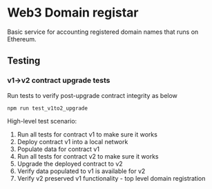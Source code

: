 # Web3 Domain registar

Basic service for accounting registered domain names that runs on Ethereum.

## Testing

### v1->v2 contract upgrade tests

Run tests to verify post-upgrade contract integrity as below 

```shell
npm run test_v1to2_upgrade
```

High-level test scenario:
1. Run all tests for contract v1 to make sure it works
2. Deploy contract v1 into a local network
3. Populate data for contract v1
4. Run all tests for contract v2 to make sure it works
5. Upgrade the deployed contract to v2
6. Verify data populated to v1 is available for v2
7. Verify v2 preserved v1 functionality - top level domain registration